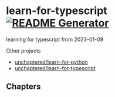 
# learn-for-typescript [![README Generator](https://github.com/unchaptered/learn-for-typescript/actions/workflows/generator-readme.yaml/badge.svg)](https://github.com/unchaptered/learn-for-typescript/actions/workflows/generator-readme.yaml)

learning for typescript from 2023-01-09
    
Other projects
    
- [unchaptered/learn-for-python](https://github.com/unchaptered/learn-for-python)
- [unchaptered/learn-for-typescript](https://github.com/unchaptered/learn-for-typescript)

## Chapters


